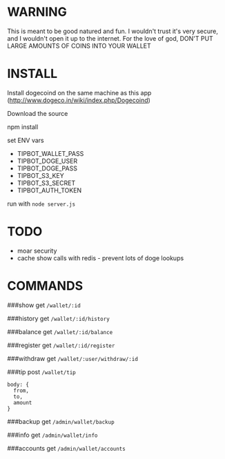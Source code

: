 WARNING
====
This is meant to be good natured and fun. I wouldn't trust it's very secure, and I wouldn't open it up to the internet. For the love of god, DON'T PUT LARGE AMOUNTS OF COINS INTO YOUR WALLET

INSTALL
====
Install dogecoind on the same machine as this app (http://www.dogeco.in/wiki/index.php/Dogecoind)

Download the source

npm install

set ENV vars

- TIPBOT_WALLET_PASS
- TIPBOT_DOGE_USER
- TIPBOT_DOGE_PASS
- TIPBOT_S3_KEY
- TIPBOT_S3_SECRET
- TIPBOT_AUTH_TOKEN

run with `node server.js`

TODO
====

- moar security
- cache show calls with redis - prevent lots of doge lookups


COMMANDS
====

###show
get
`/wallet/:id`

###history
get
`/wallet/:id/history`

###balance
get
`/wallet/:id/balance`

###register
get
`/wallet/:id/register`

###withdraw
get
`/wallet/:user/withdraw/:id`

###tip
post 
`/wallet/tip`
    
    body: {
      from,
      to,
      amount
    }


###backup
get
`/admin/wallet/backup`

###info
get
`/admin/wallet/info`

###accounts
get
`/admin/wallet/accounts`

